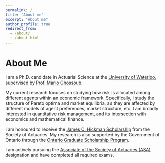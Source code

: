 ```yaml
---
permalink: /
title: "About me"
excerpt: "About me"
author_profile: true
redirect_from: 
  - /about/
  - /about.html
---
```


About Me
======

I am a Ph.D. candidate in Actuarial Science at the [University of Waterloo](https://uwaterloo.ca/statistics-and-actuarial-science/), supervised by [Prof. Mario Ghossoub](https://sites.google.com/site/marioghossoub/).

My current research focuses on studying how risk is allocated among different agents within an economic framework. Specifically, I study the structure of Pareto optima and market equilibria, as they are affected by different models of agent preferences, market structure, etc. I am broadly interested in quantitative risk management, and its intersection with economics and mathematical finance.

I am honoured to receive the [James C. Hickman Scholarship](https://www.soa.org/resources/announcements/press-releases/2022/2022-hickman-scholar/) from the Society of Actuaries. My research is also supported by the Government of Ontario through the [Ontario Graduate Scholarship Program](https://osap.gov.on.ca/OSAPPortal/en/A-ZListofAid/PRDR019245.html).

I am actively pursuing the [Associate of the Society of Actuaries (ASA)](https://www.soa.org/education/exam-req/edu-asa-req/) designation and have completed all required exams.
